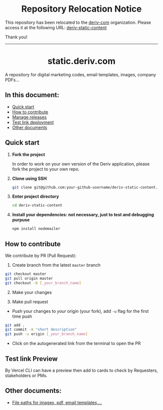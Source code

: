 <h1 align="center">Repository Relocation Notice</h1>

This repository has been relocated to the [deriv-com](https://github.com/deriv-com) organization. Please access it at the following URL: [deriv-static-content](https://github.com/deriv-com/deriv-static-content)

Thank you!

---

<h1 align="center"> static.deriv.com </h1>

A repository for digital marketing codes, email templates, images, company PDFs...

## In this document:

-   [Quick start](#quick-start)
-   [How to contribute](#how-to-contribute)
-   [Manage releases](#manage-releases)
-   [Test link deployment](#test-link-deployment)
-   [Other documents](#other-docs)

## Quick start

1. **Fork the project**

    In order to work on your own version of the Deriv application, please fork the project to your own repo.

2. **Clone using SSH**

    ```sh
    git clone git@github.com:your-github-username/deriv-static-content.git
    ```

3. **Enter project directory**

    ```sh
    cd deriv-static-content
    ```

4. **Install your dependencies: not necessary, just to test and debugging purpuse**

    ```sh
    npm install nodemailer
    ```

## How to contribute

We contribute by PR (Pull Request):

1. Create branch from the latest `master` branch

```sh
git checkout master
git pull origin master
git checkout -b [_your_branch_name]
```

2. Make your changes

3. Make pull request

-   Push your changes to _your_ origin (your fork), add `-u` flag for the first time push

```sh
git add .
git commit -m "short description"
git push -u origin [_your_branch_name]
```

-   Click on the autogenerated link from the terminal to open the PR

## Test link Preview

By Vercel CLI can have a preview then add to cards to check by Requesters, stakeholders or PMs.

## Other documents:

- [File paths for images, pdf, email templates,...](https://github.com/deriv-com/deriv-static-content/blob/master/doc/file-structure.md)

